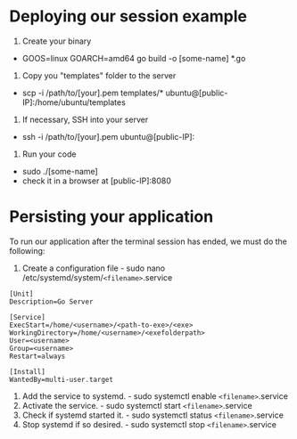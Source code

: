 # Deploying our session example

1. Create your binary
  - GOOS=linux GOARCH=amd64 go build -o [some-name] *.go

1. Copy you "templates" folder to the server
  - scp -i /path/to/[your].pem templates/* ubuntu@[public-IP]:/home/ubuntu/templates

1. If necessary, SSH into your server
  - ssh -i /path/to/[your].pem ubuntu@[public-IP]:

1. Run your code
  - sudo ./[some-name]
  - check it in a browser at [public-IP]:8080

# Persisting your application

  To run our application after the terminal session has ended, we must do the following:

  1. Create a configuration file
    - sudo nano /etc/systemd/system/```<filename>```.service

  ```
  [Unit]
  Description=Go Server

  [Service]
  ExecStart=/home/<username>/<path-to-exe>/<exe>
  WorkingDirectory=/home/<username>/<exefolderpath>
  User=<username>
  Group=<username>
  Restart=always

  [Install]
  WantedBy=multi-user.target
  ```

  1. Add the service to systemd.
    - sudo systemctl enable ```<filename>```.service
  1. Activate the service.
    - sudo systemctl start ```<filename>```.service
  1. Check if systemd started it.
    - sudo systemctl status ```<filename>```.service
  1. Stop systemd if so desired.
    - sudo systemctl stop ```<filename>```.service
